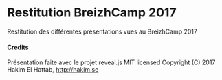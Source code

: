 # Restitution BreizhCamp 2017

Restitution des différentes présentations vues au BreizhCamp 2017


#### Credits

Présentation faite avec le projet reveal.js
MIT licensed
Copyright (C) 2017 Hakim El Hattab, http://hakim.se